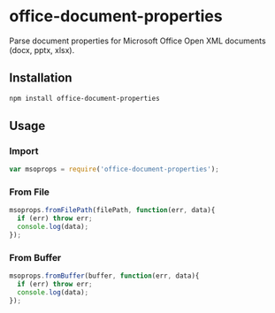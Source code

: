 # office-document-properties

Parse document properties for Microsoft Office Open XML documents (docx, pptx, xlsx).

## Installation

```sh
npm install office-document-properties
```

## Usage

### Import

```js
var msoprops = require('office-document-properties');
```

### From File

```js
msoprops.fromFilePath(filePath, function(err, data){
  if (err) throw err;
  console.log(data);
});
```

### From Buffer

```js
msoprops.fromBuffer(buffer, function(err, data){
  if (err) throw err;
  console.log(data);
});
```
